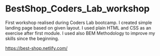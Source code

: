 # BestShop_Coders_Lab_workshop
First workshop realised during Coders Lab bootcamp. I created simple landing page based on given layout. I used plain HTML and CSS as an exercise after first module. I used also BEM Methodology to improve my skills since the beginning. 

https://best-shop.netlify.com/
